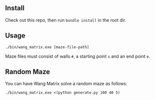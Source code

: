 Install
-------

Check out this repo, then run `bundle install` in the root dir.


Usage
-----

```
./bin/wang_matrix.exe [maze-file-path]
```

Maze files must consist of walls `#`, a starting point `s` and an end point `e`.

Random Maze
-------------

You can have Wang Matrix solve a random maze as follows:

```
./bin/wang_matrix.exe <(python generate.py 100 40 5)
```
